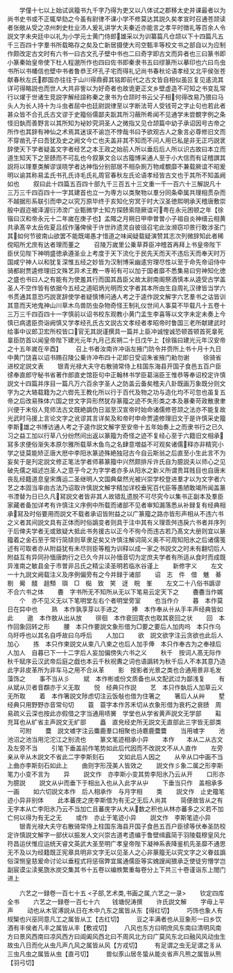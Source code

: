 <!-- { "loadSidebar": true } -->
　　学僮十七以上始试讽籀书九千字乃得为吏又以八体试之郡移太史并课最者以为尚书史书或不正辄举劾之今虽有尉律不课小学不修莫达其説久矣孝宣时召通苍颉读者张敞从受之凉州刺史杜业沛人爰礼讲学大夫秦近亦能言之孝平时徴礼等百余人令説文字未央廷中以礼为小学元士黄门侍郎雄采以为训纂篇凡仓颉以下十四篇凡五千三百四十字羣书所载略存之矣及亡新居摄使大司空甄丰等校文书之部自以为应制作颇改定古文时有六书一曰古文孔子壁中书也二曰奇字即古文而异者也三曰篆书即小篆秦始皇帝使下杜人程邈所作也四曰佐书即秦隶书五曰缪篆所以摹印也六曰鸟虫书所以书幡信也壁中书者鲁恭王坏孔子宅而得礼记尚书春秋论语孝经又北平侯张苍献春秋左氏郡国亦往往于山川得鼎彛其铭即前代之古文皆自相似虽叵复见逺流其详可得略説也而世人大共非訾以为好奇者也故诡更正文乡壁虚造不可知之书变乱常行以燿于世诸生竞説字解经諠称秦之隶书为仓颉时书云父子相何得改易乃猥曰马头人为长人持十为斗虫者屈中也廷尉説律至以字断法苛人受钱苛之字止句也若此者甚众皆不合孔氏古文谬于史籀俗儒鄙夫翫其所习蔽所希闻不见通学未尝覩字例之条怪旧埶而善野言以其所知为袐妙究洞圣人之微指又见仓颉篇中幼子承诏因号古帝之所作也其辞有神仙之术焉其迷误不谕岂不悖哉书曰予欲观古人之象言必尊修旧文而不穿凿孔子曰吾犹及史之阙文今亡也夫盖非其不知而不问人用已私是非无正巧説衺辞使天下学者疑盖文字者经艺之本王政之始前人所以垂后后人所以识古故曰本立而道生知天下之至赜而不可乱也今叙篆文合以古籀博采通人至于小大信而有证稽譔其説将以理羣类解谬误晓学者达神恉分别部居不相杂厠万物咸覩靡不兼载厥谊不昭爰明以谕其称易孟氏书孔氏诗毛氏礼周官春秋左氏论语孝经皆古文也于其所不知盖阙如也
　　叙曰此十四篇五百四十部九千三百五十三文重一千一百六十三解説凡十三万三千四百四十一字其建首也立一为専方以类聚物以羣分同条牵属共理相贯杂而不越据形系联引而申之以究万原毕终于亥知化穷冥于时大汉圣徳熙明承天稽唐敷崇殷中遐迩被泽渥衍沛滂广业甄微学士知方探赜索隠厥谊可粤在永元困顿之年【徐锴曰汉和帝永元十二年嵗在庚子也】孟陬之月朔日甲申曽曽小子祖自炎神缙云相黄共承髙辛太岳佐夏吕叔作藩俾侯于许世祚遗灵自彼徂召宅此汝濒窃卭景行敢涉圣门其如何节彼南山欲罢不能既竭愚才惜道之味闻疑载疑演赞其志次列微辞知此者稀傥昭所尤庶有达者理而董之
　　召陵万嵗里公乗草莽臣冲稽首再拜上书皇帝陛下臣伏见陛下神明盛徳承遵圣业上考度于天下流化于民先天而天不违后天而奉天时万国咸宁神人以和犹复深惟五经之妙皆为汉制博采幽逺穷理尽性以至于命先帝诏侍中骑都尉贾逵修理旧文殊艺异术王教一専茍有可以加于国者靡不悉集易曰穷神知化徳之盛也书曰人之有能有为使羞其行而国其昌臣父故太尉南阁祭酒慎本从逵受古学盖圣人不空作皆有依据今五经之道昭炳光明而文字者其本所由生自周礼汉律皆当学六书贯通其意恐巧説衺辞使学者疑慎博问通人考之于逵作説文解字六艺羣书之诂皆训其意而天地鬼神山川草木鸟兽防虫杂物奇怪王制礼仪世间人事莫不毕载凡十五卷十三万三千四百四十一字慎前以诏书校东观教小黄门孟生李喜等以文字未定未奏上今慎已病遣臣赍诣阙慎又学孝经孔氏古文説古文孝经者孝昭帝时鲁国三老所献建武时给事中议郎卫宏所校皆口官无其説谨撰具一篇并上臣冲诚惶诚恐顿首顿首死辠死辠臣防首以闻皇帝陛下建光元年九月己亥朔二十日戊午上【徐锴曰建光元年汉安帝之十五年嵗在辛酉】
　　召上书者汝南许冲诣左掖门防令并赍所上书十月十九日中黄门饶喜以诏书赐召陵公乗许冲布四十疋即日受诏朱雀掖门勑勿谢
　　徐骑省进校定説文表
　　银青光禄大夫守右散骑常侍上柱国东海县开国子食邑五百户臣徐奉直郎守秘书省著作郎直史馆臣句中正翰林书学臣葛湍臣王惟恭等奉诏校定许慎説文十四篇并序目一篇凡万六百余字圣人之防盖云备矣稽夫八卦既画万象既分则文字为之大辂载籍为之六辔先王教化所以行于百代及物之功与造化均不可忽也虽复五帝之后改易殊体六国之世文字异形然犹存篆籀之迹不失形类之本及暴秦苛政散隶聿兴便于末俗人竞师法古文既絶譌伪日滋至汉宣帝时始命诸儒修苍颉之法亦不能复故光武时马援上言论文字之讹谬其言详矣及和帝时申命贾逵修理旧文于是许慎采史籀李斯雄之书博访通人考之于逵作説文解字至安帝十五年始奏上之而隶书行之已久习之益工加以行草八分纷然间出返以篆籀为奇怪之迹不复经心至于六籍旧文相承冩多求便俗渐失本原尔雅所载草木鱼鸟之名肆意増益不可观矣诸儒释亦非精究小学之徒莫能矫正唐大厯中李阳氷篆迹殊絶独冠古今自云斯翁之后直至小生此言不为妄矣于是刋定説文修正笔法学者师慕篆籀中兴然颇排斥许氏自为臆説夫以师心之见破先儒之祖述岂圣人之意乎今之为字学者亦多从阳氷之新义所谓贵耳贱目也自唐末丧乱经籍道息皇宋膺运二圣继明人文国典粲然光被兴崇学校登进羣才以为文字者六艺之本固当率由古法乃诏取许慎説文解字精加详校垂宪百代臣等愚陋敢竭所闻盖篆书湮替为日已久凡冩説文者皆非其人故错乱遗脱不可尽究今以集书正副本及羣臣家藏者备加详考有许慎注义序例中所载而诸部不见者审知漏落悉从补録复有经典相承冩及时俗要用而説文不载者承诏皆附益之以广篆籀之路亦皆形声相从不违六书之义者其间説文具有正体而时俗譌变者则具于注中其有义理乖舛违戾六书者并序列于后俾夫学者无或致疑大抵此书务援古以正今不徇今而违古若乃髙文大册则宜以篆籀着之金石至于常行简牍则草隶足矣又许慎注解词简义奥不可周知阳氷之后诸儒笺述有可取者亦从附益犹有未尽则臣等粗为训释以成一家之书説文之时未有翻切后人附益互有异同孙愐唐韵行之已久今并以孙愐音切为定庶夫学者有所适从食时而成既异淮南之敏县金于市曽非吕氏之精尘渎圣明若临氷谷谨上
　　新修字义
　　左文一十九説文阙载注义及序例偏旁有之今并録于诸部
　　诏　志　件　借　魋　綦　剔　觷　醆　趄顦　璵　□　檆　致　笑　迓　睆　峯
　　左文二十八俗书譌谬不合六书之体
　　斖　字书所无不知所从无以下笔易云定天下之
　　斖斖当作娓
　　个　亦不见义无以下笔明堂左右个者明堂旁室
　　也当作介
　　暮　本作莫日在茻中也
　　熟　本作孰享芽以手进之
　　捧　本作奉从卄从手丰声经典皆如此
　　遨　本作敖从出从放
　　徘徊　本作裵回寛衣也取其裵回之状
　　回　本作回象回转之形
　　腰　本只作要説文象形借为□要之要后人加肉呜　本只作乌乌旴呼也以其名自呼故曰乌呼后
　　人加口
　　欲　説文欲字注云贪欲也此后人加心
　　拣　本只作柬説文从束八八柬之也后人加手俸　本只作奉古为之奉禄后人加人　自暮已下一十二字后人妄加偏傍失六书之义
　　秋千　按词人髙无际作秋千赋序云汉武帝后庭之戯也本云千秋祝夀之词也语譌转为秋千后人不本其意乃造此字非皮革所为非车马之用不合从革
　　影　按影者光景之类也合通用景非毛发藻饰之
　　事不当从彡
　　斌　本作彬或份文质备也从文配武过为鄙浅复
　　有从斌从贝者音頵亦于义无取
　　悦　经典只作説
　　艺　本只作埶后人加草云义无所取
　　着　本作箸説文陟虑切注云饭敧也借为住箸之
　　箸后人从艸
　　墅　经典只用野野亦音常句切
　　蓑　蓑字本作苏禾切从衣象形借为衰朽之衰赜　周易疏义云深也按此亦假借之字当通用啧黉　学堂也从学省黄声説文无学部
　　黈　充耳也从纩省主声説文无纩部
　　矗　直皃经史所无説文无直部此三字皆无部类
　　可附
　　麌　説文噳字注云麋鹿羣口相聚也诗麀鹿麌麌
　　当用噳字
　　池　池沼之池当用沱沱江之别流也
　　篆文笔迹相承小异
　　本作　　本从二从古文及左旁不当
　　引笔下垂盖前作笔势如此后代因而不改説文不从人直作
　　左旁亲从辛从木説文不省此二字李斯刻石
　　文如此后人因之
　　从辛从口中画不当上曲亦李斯刻石如此上
　　曲则字形茂美人皆效之
　　説文作彡象二属之形李斯笔力小变不言为
　　异
　　説文作　亦李斯小变其势李阳氷乃云从开
　　口形亦为臆説
　　説文从屮而垂下于相出入也从入此字从屮
　　下垂当只作　盖相承多一画
　　如六切説文本作　后人相承作　与月字相
　　类
　　説文作　止史籀笔迹小异非别体
　　此本蕃庑之庑李斯借为有无之无后人尚其
　　简便故皆从之有无字本从亡李阳氷乃云不当加亡且蕃庑字从大从数之积也从林亦蕃多之义若不加亡何以得为有无之无
　　或作　亦止于笔迹小异
　　説文作　李斯笔迹小异
　　银青光禄大夫守右散骑常侍上柱国东海县开国子食邑五百户臣徐等伏奉圣防校定许慎説文解字一部伏以振发人文兴崇古道考遗编于鲁壁缉蠧简于羽陵载穆皇风允符昌运伏惟应运统天睿文英武大圣至明广孝皇帝陛下凝神系表降鉴机先圣靡不通思无不及以为经籍既正宪章具明非文字无以见圣人之心非篆籀无以究文字之义眷兹譌俗深恻皇慈爰命讨论以垂程式将惩宿弊宜属通儒臣等实媿謏闻猥承乏使徒穷懵学岂副宸谟尘渎冕旒氷炭交集其书十五卷以编帙繁重每卷分上下共三十卷谨诣东上閤门进上

　　六艺之一録卷一百七十五
<子部,艺术类,书画之属,六艺之一录>
　　钦定四库全书
　　六艺之一録卷一百七十六　　钱塘倪涛撰
　　许氏説文解
　　字毋上平声
　　动也从木官溥説从日在木中凢东之属皆从东【得红切】
　　巧饰也象人有规榘也兴巫同意凡工之属皆从工【古红切】
　　豆之丰满者也从豆象形一曰乡饮酒有丰侯者凡丰之属皆从丰【敷戎切】
　　八风也东方曰明庶风东南曰清明风南方曰景风西南曰凉风西方曰阊阖风西北曰不周风北方曰广莫风东北曰融风风动虫生故虫八日而化从虫凡声凢风之属皆从风【方戎切】
　　有足谓之虫无足谓之豸从三虫凡虫之属皆从虫【直弓切】
　　兽似豕山居冬蛰从能炎省声凡熊之属皆从熊【羽弓切】
